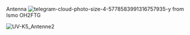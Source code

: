 Antenna
![telegram-cloud-photo-size-4-5778583991316757935-y](https://github.com/ludwich66/Quansheng_UV-K5_Firmware/assets/12202733/577e47e5-404b-43be-9904-08fb360de74d)
from Ismo OH2FTG

![UV-K5_Antenne2](https://github.com/ludwich66/Quansheng_UV-K5_Wiki/assets/12202733/73dc0ede-cc3d-48a7-a7f1-689b41b0c465)
